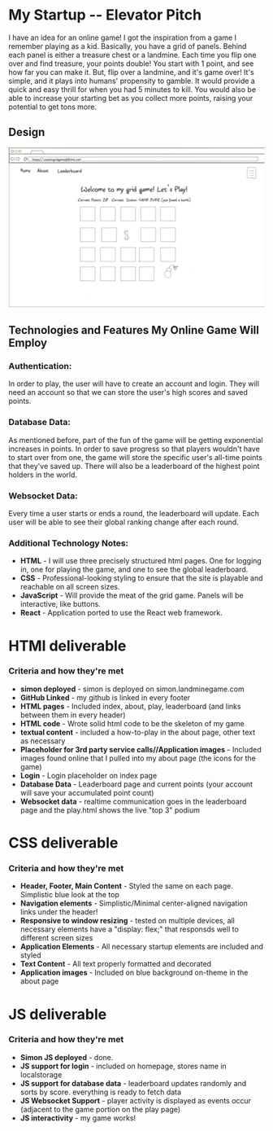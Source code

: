 # My Startup -- Elevator Pitch
I have an idea for an online game! I got the inspiration from a game I remember playing as a kid. Basically, you have a grid of panels. Behind each panel is either a treasure chest or a landmine. Each time you flip one over and find treasure, your points double! You start with 1 point, and see how far you can make it. But, flip over a landmine, and it's game over! It's simple, and it plays into humans' propensity to gamble. It would provide a quick and easy thrill for when you had 5 minutes to kill. You would also be able to increase your starting bet as you collect more points, raising your potential to get tons more. 

## Design

![Grid Game design](Grid_Game.png)

## Technologies and Features My Online Game Will Employ

### Authentication:

In order to play, the user will have to create an account and login. They will need an account so that we can store the user's high scores and saved points. 

### Database Data:

As mentioned before, part of the fun of the game will be getting exponential increases in points. In order to save progress so that players wouldn't have to start over from one, the game will store the specific user's all-time points that they've saved up. There will also be a leaderboard of the highest point holders in the world. 

### Websocket Data:

Every time a user starts or ends a round, the leaderboard will update. Each user will be able to see their global ranking change after each round.

### Additional Technology Notes:

- **HTML** - I will use three precisely structured html pages. One for logging in, one for playing the game, and one to see the global leaderboard.
- **CSS** - Professional-looking styling to ensure that the site is playable and reachable on all screen sizes.
- **JavaScript** - Will provide the meat of the grid game. Panels will be interactive, like buttons.
- **React** - Application ported to use the React web framework.


# HTMl deliverable
### Criteria and how they're met
- **simon deployed** - simon is deployed on simon.landminegame.com
- **GitHub Linked** - my github is linked in every footer
- **HTML pages** - Included index, about, play, leaderboard (and links between them in every header)
- **HTML code** - Wrote solid html code to be the skeleton of my game
- **textual content** - included a how-to-play in the about page, other text as necessary
- **Placeholder for 3rd party service calls//Application images** - Included images found online that I pulled into my about page (the icons for the game)
- **Login** - Login placeholder on index page
- **Database Data** - Leaderboard page and current points (your account will save your accumulated point count)
- **Websocket data** - realtime communication goes in the leaderboard page and the play.html shows the live "top 3" podium


# CSS deliverable
### Criteria and how they're met
- **Header, Footer, Main Content** - Styled the same on each page. Simplistic blue look at the top
- **Navigation elements** - Simplistic/Minimal center-aligned navigation links under the header!
- **Responsive to window resizing** - tested on multiple devices, all necessary elements have a "display: flex;" that responsds well to different screen sizes
- **Application Elements** - All necessary startup elements are included and styled
- **Text Content** - All text properly formatted and decorated
- **Application images** - Included on blue background on-theme in the about page

# JS deliverable
### Criteria and how they're met
- **Simon JS deployed** - done.
- **JS support for login** - included on homepage, stores name in localstorage
- **JS support for database data** - leaderboard updates randomly and sorts by score. everything is ready to fetch data
- **JS Websocket Support** - player activity is displayed as events occur (adjacent to the game portion on the play page)
- **JS interactivity** - my game works!